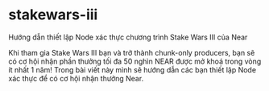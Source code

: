 # stakewars-iii
Hướng dẫn thiết lập Node xác thực chương trình Stake Wars III của Near

Khi tham gia Stake Wars III bạn và trở thành chunk-only producers, bạn sẽ có cơ hội nhận phần thưởng tối đa 50 nghìn NEAR được mở khoá trong vòng ít nhất 1 năm!
Trong bài viết này mình sẽ hướng dẫn các bạn thiết lập Node xác thực để có cơ hội nhận thưởng Near.

